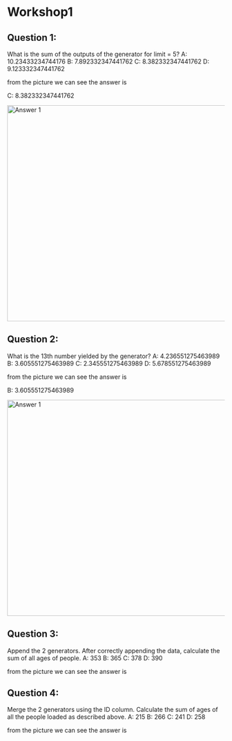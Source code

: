 # Workshop1


## Question 1:

What is the sum of the outputs of the generator for limit = 5?
A: 10.23433234744176
B: 7.892332347441762
C: 8.382332347441762
D: 9.123332347441762

from the picture we can see the answer is

C: 8.382332347441762

<img src="https://github.com/juandavidlozano/Homework3_zoomcamp/blob/main/homeworkw.1.jpg" alt="Answer 1" width="1000" height="500">



## Question 2:

What is the 13th number yielded by the generator?
A: 4.236551275463989
B: 3.605551275463989
C: 2.345551275463989
D: 5.678551275463989

from the picture we can see the answer is

B: 3.605551275463989

<img src="https://github.com/juandavidlozano/Homework3_zoomcamp/blob/main/homeworkw.2.jpg" alt="Answer 1" width="1000" height="500">

## Question 3: 

Append the 2 generators. After correctly appending the data, calculate the sum of all ages of people.
A: 353
B: 365
C: 378
D: 390

from the picture we can see the answer is

## Question 4:

Merge the 2 generators using the ID column. Calculate the sum of ages of all the people loaded as described above.
A: 215
B: 266
C: 241
D: 258

from the picture we can see the answer is
